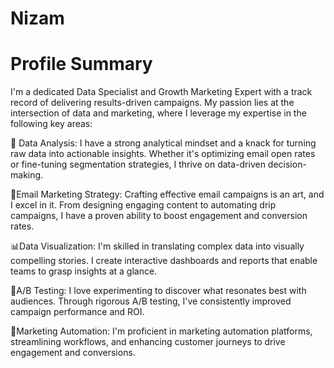 # Nizam
# Profile Summary
I'm a dedicated Data Specialist and Growth Marketing Expert with a track record of delivering results-driven campaigns. My passion lies at the intersection of data and marketing, where I leverage my expertise in the following key areas:

📑 Data Analysis: I have a strong analytical mindset and a knack for turning raw data into actionable insights. Whether it's optimizing email open rates or fine-tuning segmentation strategies, I thrive on data-driven decision-making.

📧Email Marketing Strategy: Crafting effective email campaigns is an art, and I excel in it. From designing engaging content to automating drip campaigns, I have a proven ability to boost engagement and conversion rates.

📊Data Visualization: I'm skilled in translating complex data into visually compelling stories. I create interactive dashboards and reports that enable teams to grasp insights at a glance.

🎯A/B Testing: I love experimenting to discover what resonates best with audiences. Through rigorous A/B testing, I've consistently improved campaign performance and ROI.

🤖Marketing Automation: I'm proficient in marketing automation platforms, streamlining workflows, and enhancing customer journeys to drive engagement and conversions.
